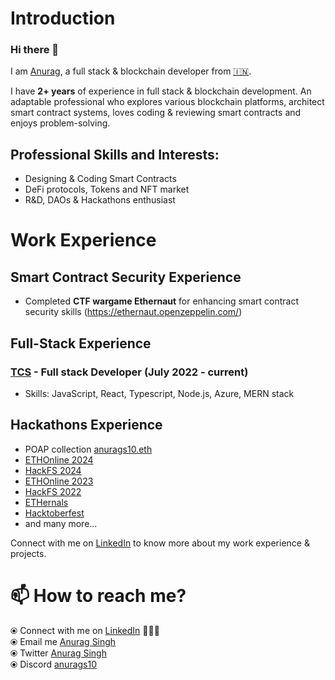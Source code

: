 # Introduction

### Hi there 👋

I am [Anurag](https://www.linkedin.com/in/anuragsingh10/), a full stack & blockchain developer from [🇮🇳](https://en.wikipedia.org/wiki/India).


I have **2+ years** of experience in full stack & blockchain development. An adaptable professional who explores various blockchain platforms, architect smart contract systems, loves coding & reviewing smart contracts and enjoys problem-solving. 

## Professional Skills and Interests:
* Designing & Coding Smart Contracts 
* DeFi protocols, Tokens and NFT market 
* R&D, DAOs & Hackathons enthusiast

# Work Experience

## Smart Contract Security Experience
* Completed **CTF wargame Ethernaut** for enhancing smart contract security skills (https://ethernaut.openzeppelin.com/)
  
## Full-Stack Experience
### [TCS](https://www.tcs.com/) - Full stack Developer (July 2022 - current)
* Skills: JavaScript, React, Typescript, Node.js, Azure, MERN stack

## Hackathons Experience
* POAP collection [anurags10.eth](https://collectors.poap.xyz/scan/0xAeb23FBfcb0f95CfbdAf6DB6Cc7BFC7908Da3986)
* [ETHOnline 2024](https://ethglobal.com/showcase/manga-munchies-cyx0n)
* [HackFS 2024](https://ethglobal.com/showcase/xyllow-f1srg)
* [ETHOnline 2023](https://ethglobal.com/events/ethonline2022)
* [HackFS 2022](https://ethglobal.com/events/hackfs2022/home)
* [ETHernals](https://devfolio.co/projects/dcentragram-ba5f)
* [Hacktoberfest](https://www.holopin.io/@anurags10#badges)
* and many more...

Connect with me on [LinkedIn](https://www.linkedin.com/in/anuragsingh10/) to know more about my work experience & projects.


# 📫 How to reach me? 

  ⦿ Connect with me on [LinkedIn](https://www.linkedin.com/in/anuragsingh10/) 👨🏻‍💻 <br>
  ⦿ Email me [Anurag Singh](mailto:iamanuragsingh10@gmail.com) <br>
  ⦿ Twitter [Anurag Singh](https://x.com/AnuragS31135607) <br>
  ⦿ Discord [anurags10](https://discord.com/channels/@anurags10) <br>
  
